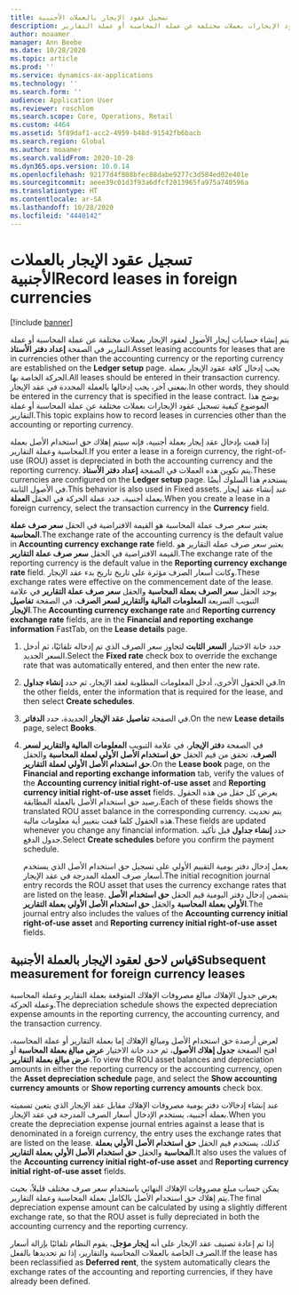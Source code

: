 ```yaml
---
title: تسجيل عقود الإيجار بالعملات الأجنبية
description: يوضح هذا الموضوع كيفية تسجيل عقود الإيجارات بعملات مختلفة عن عملة المحاسبة أو عملة التقارير.
author: moaamer
manager: Ann Beebe
ms.date: 10/28/2020
ms.topic: article
ms.prod: ''
ms.service: dynamics-ax-applications
ms.technology: ''
ms.search.form: ''
audience: Application User
ms.reviewer: roschlom
ms.search.scope: Core, Operations, Retail
ms.custom: 4464
ms.assetid: 5f89daf1-acc2-4959-b48d-91542fb6bacb
ms.search.region: Global
ms.author: moaamer
ms.search.validFrom: 2020-10-28
ms.dyn365.ops.version: 10.0.14
ms.openlocfilehash: 92177d4f808bfec88dabe9277c3d584ed02e401e
ms.sourcegitcommit: aeee39c01d3f93a6dfcf2013965fa975a740596a
ms.translationtype: HT
ms.contentlocale: ar-SA
ms.lasthandoff: 10/28/2020
ms.locfileid: "4440142"
---
```

# <a name="record-leases-in-foreign-currencies"></a><span data-ttu-id="8b14a-103">تسجيل عقود الإيجار بالعملات الأجنبية</span><span class="sxs-lookup"><span data-stu-id="8b14a-103">Record leases in foreign currencies</span></span>

[!include [banner](../includes/banner.md)]

<span data-ttu-id="8b14a-104">يتم إنشاء حسابات إيجار الأصول لعقود الإيجار بعملات مختلفة عن عملة المحاسبة أو عملة التقارير في الصفحة **إعداد دفتر الأستاذ**.</span><span class="sxs-lookup"><span data-stu-id="8b14a-104">Asset leasing accounts for leases that are in currencies other than the accounting currency or the reporting currency are established on the **Ledger setup** page.</span></span> <span data-ttu-id="8b14a-105">يجب إدخال كافة عقود الإيجار بعملة الحركة الخاصة بها.</span><span class="sxs-lookup"><span data-stu-id="8b14a-105">All leases should be entered in their transaction currency.</span></span> <span data-ttu-id="8b14a-106">بمعني آخر، يجب إدخالها بالعملة المحددة في عقد الإيجار.</span><span class="sxs-lookup"><span data-stu-id="8b14a-106">In other words, they should be entered in the currency that is specified in the lease contract.</span></span> <span data-ttu-id="8b14a-107">يوضح هذا الموضوع كيفية تسجيل عقود الإيجارات بعملات مختلفة عن عملة المحاسبة أو عملة التقارير.</span><span class="sxs-lookup"><span data-stu-id="8b14a-107">This topic explains how to record leases in currencies other than the accounting or reporting currency.</span></span>

<span data-ttu-id="8b14a-108">إذا قمت بإدخال عقد إيجار بعملة أجنبية، فإنه سيتم إهلاك حق استخدام الأصل بعملة المحاسبة وعملة التقارير.</span><span class="sxs-lookup"><span data-stu-id="8b14a-108">If you enter a lease in a foreign currency, the right-of-use (ROU) asset is depreciated in both the accounting currency and the reporting currency.</span></span> <span data-ttu-id="8b14a-109">يتم تكوين هذه العملات في الصفحة **إعداد دفتر الأستاذ**.</span><span class="sxs-lookup"><span data-stu-id="8b14a-109">These currencies are configured on the **Ledger setup** page.</span></span> <span data-ttu-id="8b14a-110">يستخدم هذا السلوك أيضًا في الأصول الثابتة.</span><span class="sxs-lookup"><span data-stu-id="8b14a-110">This behavior is also used in Fixed assets.</span></span> <span data-ttu-id="8b14a-111">عند إنشاء عقد إيجار بعملة أجنبية، حدد عملة الحركة في الحقل **العملة**.</span><span class="sxs-lookup"><span data-stu-id="8b14a-111">When you create a lease in a foreign currency, select the transaction currency in the **Currency** field.</span></span>

<span data-ttu-id="8b14a-112">يعتبر سعر صرف عملة المحاسبة هو القيمة الافتراضية في الحقل **سعر صرف عملة المحاسبة**.</span><span class="sxs-lookup"><span data-stu-id="8b14a-112">The exchange rate of the accounting currency is the default value in **Accounting currency exchange rate** field.</span></span> <span data-ttu-id="8b14a-113">يعتبر سعر صرف عملة التقارير هو القيمة الافتراضية في الحقل **سعر صرف عملة التقارير**.</span><span class="sxs-lookup"><span data-stu-id="8b14a-113">The exchange rate of the reporting currency is the default value in the **Reporting currency exchange rate** field.</span></span> <span data-ttu-id="8b14a-114">وكانت أسعار الصرف مؤثرة على تاريخ تاريخ بدء عقد الإيجار.</span><span class="sxs-lookup"><span data-stu-id="8b14a-114">These exchange rates were effective on the commencement date of the lease.</span></span> <span data-ttu-id="8b14a-115">يوجد الحقل **سعر الصرف بعملة المحاسبة** والحقل **سعر صرف عملة التقارير** في علامة التبويب السريعة **المعلومات المالية والتقارير لسعر الصرف**، في الصفحة **تفاصيل الإيجار**.</span><span class="sxs-lookup"><span data-stu-id="8b14a-115">The **Accounting currency exchange rate** and **Reporting currency exchange rate** fields, are in the **Financial and reporting exchange information** FastTab, on the **Lease details** page.</span></span>

1. <span data-ttu-id="8b14a-116">حدد خانة الاختيار **السعر الثابت** لتجاوز سعر الصرف الذي تم إدخاله تلقائيًا، ثم أدخل السعر الجديد.</span><span class="sxs-lookup"><span data-stu-id="8b14a-116">Select the **Fixed rate** check box to override the exchange rate that was automatically entered, and then enter the new rate.</span></span>
2. <span data-ttu-id="8b14a-117">في الحقول الأخرى، أدخل المعلومات المطلوبة لعقد الإيجار، ثم حدد **إنشاء جداول**.</span><span class="sxs-lookup"><span data-stu-id="8b14a-117">In the other fields, enter the information that is required for the lease, and then select **Create schedules**.</span></span>
3. <span data-ttu-id="8b14a-118">في الصفحة **تفاصيل عقد الإيجار** الجديدة، حدد **الدفاتر**.</span><span class="sxs-lookup"><span data-stu-id="8b14a-118">On the new **Lease details** page, select **Books**.</span></span>
4. <span data-ttu-id="8b14a-119">في الصفحة **دفتر الإيجار**، في علامة التبويب **المعلومات المالية والتقارير لسعر الصرف**، تحقق من قيم الحقل **حق استخدام الأصل الأولي لعملة المحاسبة** والحقل **حق استخدام الأصل الأولي لعملة التقارير**.</span><span class="sxs-lookup"><span data-stu-id="8b14a-119">On the **Lease book** page, on the **Financial and reporting exchange information** tab, verify the values of the **Accounting currency initial right-of-use asset** and **Reporting currency initial right-of-use asset** fields.</span></span> <span data-ttu-id="8b14a-120">يعرض كل حقل من هذه الحقول رصيد حق استخدام الأصل بالعملة المطابقة.</span><span class="sxs-lookup"><span data-stu-id="8b14a-120">Each of these fields shows the translated ROU asset balance in the corresponding currency.</span></span> <span data-ttu-id="8b14a-121">يتم تحديث هذه الحقول كلما قمت بتغيير أية معلومات مالية.</span><span class="sxs-lookup"><span data-stu-id="8b14a-121">These fields are updated whenever you change any financial information.</span></span> <span data-ttu-id="8b14a-122">حدد **إنشاء جداول** قبل تأكيد جدول الدفع.</span><span class="sxs-lookup"><span data-stu-id="8b14a-122">Select **Create schedules** before you confirm the payment schedule.</span></span>

    <span data-ttu-id="8b14a-123">يعمل إدخال دفتر يومية التقييم الأولي على تسجيل حق استخدام الأصل الذي يستخدم أسعار صرف العملة المدرجة في عقد الإيجار.</span><span class="sxs-lookup"><span data-stu-id="8b14a-123">The initial recognition journal entry records the ROU asset that uses the currency exchange rates that are listed on the lease.</span></span> <span data-ttu-id="8b14a-124">يتضمن إدخال دفتر اليومية قيم الحقل **حق استخدام الأصل الأولي بعملة المحاسبة** والحقل **حق استخدام الأصل الأولي بعملة التقارير**.</span><span class="sxs-lookup"><span data-stu-id="8b14a-124">The journal entry also includes the values of the **Accounting currency initial right-of-use asset** and **Reporting currency initial right-of-use asset** fields.</span></span>

## <a name="subsequent-measurement-for-foreign-currency-leases"></a><span data-ttu-id="8b14a-125">قياس لاحق لعقود الإيجار بالعملة الأجنبية</span><span class="sxs-lookup"><span data-stu-id="8b14a-125">Subsequent measurement for foreign currency leases</span></span>

<span data-ttu-id="8b14a-126">يعرض جدول الإهلاك مبالغ مصروفات الإهلاك المتوقعة بعملة التقارير وعملة المحاسبة وعملة الحركة.</span><span class="sxs-lookup"><span data-stu-id="8b14a-126">The depreciation schedule shows the expected depreciation expense amounts in the reporting currency, the accounting currency, and the transaction currency.</span></span>

<span data-ttu-id="8b14a-127">لعرض أرصدة حق استخدام الأصل ومبالغ الإهلاك إما بعملة التقارير أو عملة المحاسبة، افتح الصفحة **جدول إهلاك الأصول**، ثم حدد خانة الاختيار **عرض مبالغ بعملة المحاسبة** أو **عرض مبالغ بعملة التقارير**.</span><span class="sxs-lookup"><span data-stu-id="8b14a-127">To view the ROU asset balances and depreciation amounts in either the reporting currency or the accounting currency, open the **Asset depreciation schedule** page, and select the **Show accounting currency amounts** or **Show reporting currency amounts** check box.</span></span>

<span data-ttu-id="8b14a-128">عند إنشاء إدخالات دفتر يومية مصروفات الإهلاك مقابل عقد الإيجار الذي يتعين تسميته بعملة أجنبية، يستخدم الإدخال أسعار الصرف المدرجة في عقد الإيجار.</span><span class="sxs-lookup"><span data-stu-id="8b14a-128">When you create the depreciation expense journal entries against a lease that is denominated in a foreign currency, the entry uses the exchange rates that are listed on the lease.</span></span> <span data-ttu-id="8b14a-129">كذلك، يستخدم قيم الحقل **حق استخدام الأصل الأولي بعملة المحاسبة** والحقل **حق استخدام الأصل الأولي بعملة التقارير**.</span><span class="sxs-lookup"><span data-stu-id="8b14a-129">It also uses the values of the **Accounting currency initial right-of-use asset** and **Reporting currency initial right-of-use asset** fields.</span></span>

<span data-ttu-id="8b14a-130">يمكن حساب مبلغ مصروفات الإهلاك النهائي باستخدام سعر صرف مختلف قليلاً، بحيث يتم إهلاك حق استخدام الأصل بالكامل بعملة المحاسبة وعملة التقارير.</span><span class="sxs-lookup"><span data-stu-id="8b14a-130">The final depreciation expense amount can be calculated by using a slightly different exchange rate, so that the ROU asset is fully depreciated in both the accounting currency and the reporting currency.</span></span>

<span data-ttu-id="8b14a-131">إذا تم إعادة تصنيف عقد الإيجار على أنه **إيجار مؤجل**، يقوم النظام تلقائيًا بإزالة أسعار الصرف الخاصة بالعملات المحاسبة والتقارير، إذا تم تحديدها بالفعل.</span><span class="sxs-lookup"><span data-stu-id="8b14a-131">If the lease has been reclassified as **Deferred rent**, the system automatically clears the exchange rates of the accounting and reporting currencies, if they have already been defined.</span></span>
